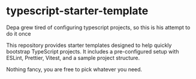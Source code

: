 # typescript-starter-template
Depa grew tired of configuring typescript projects, so this is his attempt to do it once

This repository provides starter templates designed to help quickly bootstrap TypeScript projects. It includes a pre-configured setup with ESLint, Prettier, Vitest, and a sample project structure.

Nothing fancy, you are free to pick whatever you need.
